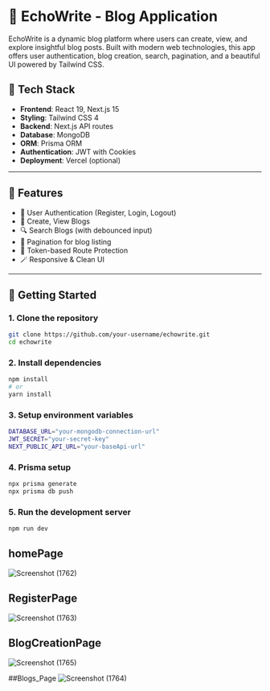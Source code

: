 # 📝 EchoWrite - Blog Application

EchoWrite is a dynamic blog platform where users can create, view, and explore insightful blog posts. Built with modern web technologies, this app offers user authentication, blog creation, search, pagination, and a beautiful UI powered by Tailwind CSS.

## 🔧 Tech Stack

- **Frontend**: React 19, Next.js 15
- **Styling**: Tailwind CSS 4
- **Backend**: Next.js API routes
- **Database**: MongoDB
- **ORM**: Prisma ORM
- **Authentication**: JWT with Cookies
- **Deployment**: Vercel (optional)

---

## 📌 Features

- 🔐 User Authentication (Register, Login, Logout)
- 📝 Create, View Blogs
- 🔍 Search Blogs (with debounced input)
- 📄 Pagination for blog listing
- 🧠 Token-based Route Protection
- 🪄 Responsive & Clean UI

---

## 🚀 Getting Started

### 1. Clone the repository
```bash
git clone https://github.com/your-username/echowrite.git
cd echowrite
````
### 2. Install dependencies
```bash
npm install
# or
yarn install
```
### 3. Setup environment variables
```bash
DATABASE_URL="your-mongodb-connection-url"
JWT_SECRET="your-secret-key"
NEXT_PUBLIC_API_URL="your-baseApi-url"
```

### 4. Prisma setup
```bash
npx prisma generate
npx prisma db push
```

### 5. Run the development server
```bash
npm run dev
```


## homePage
![Screenshot (1762)](https://github.com/user-attachments/assets/c13c9e52-6057-4503-9d99-929c5d921bfe)

## RegisterPage
![Screenshot (1763)](https://github.com/user-attachments/assets/9500ee20-d351-4649-9783-dae7fce8b2fd)

## BlogCreationPage
![Screenshot (1765)](https://github.com/user-attachments/assets/5e7a02d5-e21b-4302-8adb-92a88aa75440)

##Blogs_Page
![Screenshot (1764)](https://github.com/user-attachments/assets/5e4f7a96-e5d2-462a-b73e-4b38215e47cc)






